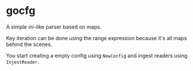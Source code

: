 # gocfg

A simple ini-like parser based on maps.

Key iteration can be done using the range expression because it's all maps behind the scenes.

You start creating a empty config using `NewConfig` and ingest readers using `InjestReader`.
